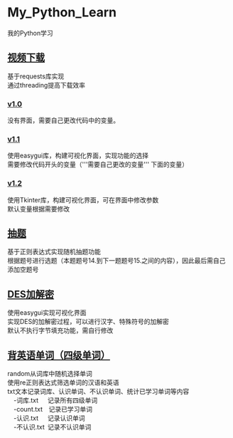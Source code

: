 # My_Python_Learn
我的Python学习
## [视频下载](https://github.com/yzh112704/My_Python_Learn/tree/master/%E8%A7%86%E9%A2%91%E4%B8%8B%E8%BD%BD)
基于requests库实现  
通过threading提高下载效率
### [v1.0](https://github.com/yzh112704/My_Python_Learn/blob/master/%E8%A7%86%E9%A2%91%E4%B8%8B%E8%BD%BD/%E4%B8%8B%E8%BD%BD%E4%B8%8E%E5%90%88%E5%B9%B6v1.0.py)
没有界面，需要自己更改代码中的变量。
### [v1.1](https://github.com/yzh112704/My_Python_Learn/blob/master/%E8%A7%86%E9%A2%91%E4%B8%8B%E8%BD%BD/%E4%B8%8B%E8%BD%BD%E4%B8%8E%E5%90%88%E5%B9%B6v1.1.py)
使用easygui库，构建可视化界面，实现功能的选择  
需要修改代码开头的变量（'''需要自己更改的变量''' 下面的变量）
### [v1.2](https://github.com/yzh112704/My_Python_Learn/blob/master/%E8%A7%86%E9%A2%91%E4%B8%8B%E8%BD%BD/%E4%B8%8B%E8%BD%BD%E4%B8%8E%E5%90%88%E5%B9%B6v1.2.py)
使用Tkinter库，构建可视化界面，可在界面中修改参数  
默认变量根据需要修改
## [抽题](https://github.com/yzh112704/My_Python_Learn/tree/master/%E6%8A%BD%E9%A2%98)
基于正则表达式实现随机抽题功能  
根据题号进行选题（本题题号14.到下一题题号15.之间的内容），因此最后需自己添加空题号
## [DES加解密](https://github.com/yzh112704/My_Python_Learn/tree/master/DES)
使用easygui实现可视化界面  
实现DES的加解密过程，可以进行汉字、特殊符号的加解密  
默认不执行字节填充功能，需自行修改
## [背英语单词（四级单词）](https://github.com/yzh112704/My_Python_Learn/tree/master/%E8%83%8C%E8%8B%B1%E8%AF%AD%E5%8D%95%E8%AF%8D/%E5%9B%9B%E7%BA%A7%E5%8D%95%E8%AF%8D)
random从词库中随机选择单词  
使用re正则表达式筛选单词的汉语和英语  
txt文本记录词库、认识单词、不认识单词、统计已学习单词等内容  
&emsp;-词库.txt&emsp;&ensp;记录所有四级单词  
&emsp;-count.txt&emsp;记录已学习单词  
&emsp;-认识.txt&emsp;&ensp;记录认识单词  
&emsp;-不认识.txt&ensp;记录不认识单词  
